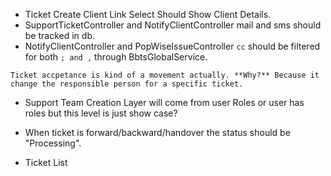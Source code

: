 - Ticket Create Client Link Select Should Show Client Details.
- SupportTicketController and NotifyClientController mail and sms should be tracked in db.
- NotifyClientController and PopWiseIssueController `cc` should be filtered for both `; and ,` through BbtsGlobalService.


```
Ticket accpetance is kind of a movement actually. **Why?** Because it change the responsible person for a specific ticket.
```

- Support Team Creation Layer will come from user Roles or user has roles but this level is just show case?

- When ticket is forward/backward/handover the status should be "Processing".

- Ticket List